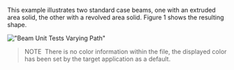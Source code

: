 This example illustrates two standard case beams, one with an extruded area solid, the other with a revolved area solid. Figure 1 shows the resulting shape.

!["Beam Unit Tests Varying Path"](../../figures/examples/beam_varying_extrusion_paths.png "Figure 1 &mdash; Standard case beams with straight and curved path.")

> NOTE&nbsp; There is no color information within the file, the displayed color has been set by the target application as a default.